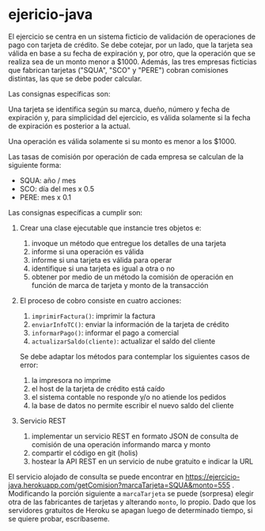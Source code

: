 # ejericio-java

El ejercicio se centra en un sistema ficticio de validación de operaciones de pago con tarjeta de crédito. Se debe cotejar, por un lado, que la tarjeta sea válida en base a su fecha de expiración y, por otro, que la operación que se realiza sea de un monto menor a $1000. Además, las tres empresas ficticias que fabrican tarjetas ("SQUA", "SCO" y "PERE") cobran comisiones distintas, las que se debe poder calcular.

Las consignas específicas son:

Una tarjeta se identifica según su marca, dueño, número y fecha de expiración y, para simplicidad del ejercicio, es válida solamente si la fecha de expiración es posterior a la actual.

Una operación es válida solamente si su monto es menor a los $1000.

Las tasas de comisión por operación de cada empresa se calculan de la siguiente forma:
* SQUA: año / mes
* SCO: día del mes x 0.5
* PERE: mes x 0.1

Las consignas específicas a cumplir son:
1. Crear una clase ejecutable que instancie tres objetos e:
    1. invoque un método que entregue los detalles de una tarjeta
    1. informe si una operación es válida
    1. informe si una tarjeta es válida para operar
    1. identifique si una tarjeta es igual a otra o no
    1. obtener por medio de un método la comisión de operación en función de marca de tarjeta y monto de la transacción
1. El proceso de cobro consiste en cuatro acciones:
    1. ```imprimirFactura()```: imprimir la factura
    1. ```enviarInfoTC()```: enviar la información de la tarjeta de crédito
    1. ```informarPago()```: informar el pago a comercial
    1. ```actualizarSaldo(cliente)```: actualizar el saldo del cliente
    
    Se debe adaptar los métodos para contemplar los siguientes casos de error:
    1. la impresora no imprime
    1. el host de la tarjeta de crédito está caído
    1. el sistema contable no responde y/o no atiende los pedidos
    1. la base de datos no permite escribir el nuevo saldo del cliente
1. Servicio REST
    1. implementar un servicio REST en formato JSON de consulta de comisión de una operación informando marca y monto
    1. compartir el código en git (holis)
    1. hostear la API REST en un servicio de nube gratuito e indicar la URL

El servicio alojado de consulta se puede encontrar en https://ejercicio-java.herokuapp.com/getComision?marcaTarjeta=SQUA&monto=555 . Modificando la porción siguiente a ```marcaTarjeta``` se puede (sorpresa) elegir otra de las fabricantes de tarjetas y alterando ```monto```, lo propio. Dado que los servidores gratuitos de Heroku se apagan luego de determinado tiempo, si se quiere probar, escríbaseme.

